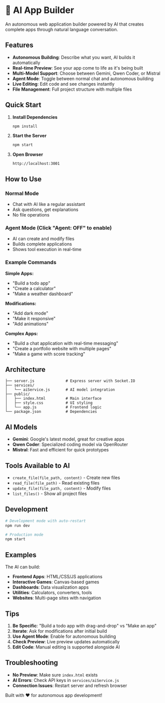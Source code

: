 # 🤖 AI App Builder

An autonomous web application builder powered by AI that creates complete apps through natural language conversation.

## Features

- **Autonomous Building**: Describe what you want, AI builds it automatically
- **Real-time Preview**: See your app come to life as it's being built
- **Multi-Model Support**: Choose between Gemini, Qwen Coder, or Mistral
- **Agent Mode**: Toggle between normal chat and autonomous building
- **Live Editing**: Edit code and see changes instantly
- **File Management**: Full project structure with multiple files

## Quick Start

1. **Install Dependencies**
   ```bash
   npm install
   ```

2. **Start the Server**
   ```bash
   npm start
   ```

3. **Open Browser**
   ```
   http://localhost:3001
   ```

## How to Use

### Normal Mode
- Chat with AI like a regular assistant
- Ask questions, get explanations
- No file operations

### Agent Mode (Click "Agent: OFF" to enable)
- AI can create and modify files
- Builds complete applications
- Shows tool execution in real-time

### Example Commands

**Simple Apps:**
- "Build a todo app"
- "Create a calculator"
- "Make a weather dashboard"

**Modifications:**
- "Add dark mode"
- "Make it responsive"
- "Add animations"

**Complex Apps:**
- "Build a chat application with real-time messaging"
- "Create a portfolio website with multiple pages"
- "Make a game with score tracking"

## Architecture

```
├── server.js              # Express server with Socket.IO
├── services/
│   └── aiService.js       # AI model integration
├── public/
│   ├── index.html         # Main interface
│   ├── style.css          # UI styling
│   └── app.js             # Frontend logic
└── package.json           # Dependencies
```

## AI Models

- **Gemini**: Google's latest model, great for creative apps
- **Qwen Coder**: Specialized coding model via OpenRouter
- **Mistral**: Fast and efficient for quick prototypes

## Tools Available to AI

- `create_file(file_path, content)` - Create new files
- `read_file(file_path)` - Read existing files
- `update_file(file_path, content)` - Modify files
- `list_files()` - Show all project files

## Development

```bash
# Development mode with auto-restart
npm run dev

# Production mode
npm start
```

## Examples

The AI can build:
- **Frontend Apps**: HTML/CSS/JS applications
- **Interactive Games**: Canvas-based games
- **Dashboards**: Data visualization apps
- **Utilities**: Calculators, converters, tools
- **Websites**: Multi-page sites with navigation

## Tips

1. **Be Specific**: "Build a todo app with drag-and-drop" vs "Make an app"
2. **Iterate**: Ask for modifications after initial build
3. **Use Agent Mode**: Enable for autonomous building
4. **Check Preview**: Live preview updates automatically
5. **Edit Code**: Manual editing is supported alongside AI

## Troubleshooting

- **No Preview**: Make sure `index.html` exists
- **AI Errors**: Check API keys in `services/aiService.js`
- **Connection Issues**: Restart server and refresh browser

Built with ❤️ for autonomous app development!